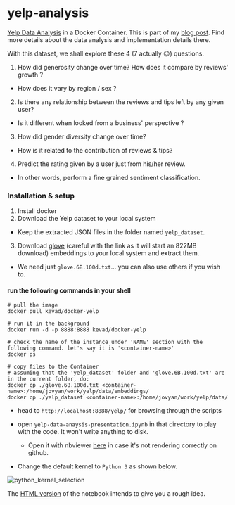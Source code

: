# yelp-analysis


[Yelp Data Analysis](https://www.yelp.com/dataset_challenge) in a Docker Container. This is part of my [blog post](https://vaddina.github.io/2016/12/18/Yelp-Dataset-Analysis-I.html). Find more details about the data analysis and implementation details there.

With this dataset, we shall explore these 4 (7 actually 😉) questions.

1. How did generosity change over time? How does it compare by reviews' growth ?
  * How does it vary by region / sex ?

2. Is there any relationship between the reviews and tips left by any given user?
  * Is it different when looked from a business' perspective ?

3. How did gender diversity change over time?
  * How is it related to the contribution of reviews & tips?

4. Predict the rating given by a user just from his/her review.
  * In other words, perform a fine grained sentiment classification.


### Installation & setup

1. Install docker
2. Download the Yelp dataset to your local system
  * Keep the extracted JSON files in the folder named `yelp_dataset`.
3. Download [glove](http://nlp.stanford.edu/data/glove.6B.zip) (careful with the link as it will start an 822MB download) embeddings to your local system and extract them.
  * We need just `glove.6B.100d.txt`... you can also use others if you wish to.

#### run the following commands in your shell
```
# pull the image
docker pull kevad/docker-yelp

# run it in the background
docker run -d -p 8888:8888 kevad/docker-yelp

# check the name of the instance under 'NAME' section with the following command. let's say it is '<container-name>'
docker ps

# copy files to the Container
# assuming that the 'yelp_dataset' folder and 'glove.6B.100d.txt' are in the current folder, do:
docker cp ./glove.6B.100d.txt <container-name>:/home/jovyan/work/yelp/data/embeddings/
docker cp ./yelp_dataset <container-name>:/home/jovyan/work/yelp/data/
```

* head to `http://localhost:8888/yelp/` for browsing through the scripts
* open `yelp-data-anaysis-presentation.ipynb` in that directory to play with the code. It won't write anything to disk.
  * Open it with nbviewer [here](https://nbviewer.jupyter.org/github/vaddina/yelp-analysis/blob/docker/yelp-data-anaysis-presentation.ipynb) in case it's not rendering correctly on github.

* Change the default kernel to `Python 3` as shown below.

![python_kernel_selection](https://cloud.githubusercontent.com/assets/6368653/21296677/a5522636-c571-11e6-8d11-5b7b1baf09e8.jpg)


The [HTML version](./yelp-data-anaysis-presentation.html) of the notebook intends to give you a rough idea.
